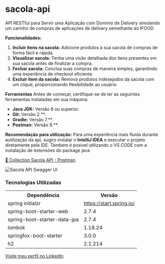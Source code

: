 # sacola-api
API RESTful para Servir uma Aplicação com Domínio de Delivery
simulando um carinho de compras de aplicações de delivery semelhante ao IFOOD

**Funcionalidades:**
1. **Incluir itens na sacola:** Adicione produtos à sua sacola de compras de forma fácil e rápida.
2. **Visualizar sacola:** Tenha uma visão detalhada dos itens presentes em sua sacola antes de finalizar a compra.
3. **Fechar sacola:** Conclua suas compras de maneira simples, garantindo uma experiência de checkout eficiente.
4. **Excluir item da sacola:** Remova produtos indesejados da sacola com um clique, proporcionando flexibilidade ao usuário.

**Ferramentas**
Antes de começar, certifique-se de ter as seguintes ferramentas instaladas em sua máquina:

- **Java JDK:** Versão 8 ou superior.
- **Git:** Versão 2.**.
- **Gradle:** Versão 7.**.
- **Postman:** Versão 9.**.

**Recomendação para utilização:**
Para uma experiência mais fluida durante autilização da api, sugiro instalar o **IntelliJ IDEA**
e executar o projeto diretamente pela IDE. Tambem é posivel utilizando o VS CODE com a 
instalação de extensões do package java

<a href="https://drive.google.com/file/d/1-FTY7jRfYbqVNQi-B7Dvn8p6wjnzf2f6/view?usp=sharing"> 🚀 Collection Sacola API - Postman</a><br>

<img src="https://i.imgur.com/UBHcWKt.png" alt="Sacola API Swagger UI">

<h3>Tecnologias Utilizadas</h3>

<table>
<tr>
	<th>Dependência</th>
	<th>Versão</th>
</tr>
<tr>
	<td>spring initialzr</td>
	<td><a href="https://start.spring.io/">https://start.spring.io/</a></td>
</tr>
<tr>
	<td>spring-boot-starter-web</td>
	<td>2.7.4</td>
</tr>
<tr>
	<td>spring-boot-starter-data-jpa</td>
	<td>2.7.4</td>
</tr>
<tr>
	<td>lombok</td>
	<td>1.18.24</td>
</tr>
<tr>
	<td>springfox-boot-starter</td>
	<td>3.0.0</td>
</tr>
<tr>
	<td>h2</td>
	<td>2.1.214</td>
</tr>
</table>

<a href="https://www.linkedin.com/in/igorpereirag/" target="_blank">Visite meu perfil no LinkedIn</a>


